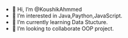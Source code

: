 - 👋 Hi, I’m @KoushikAhmmed
- 👀 I’m interested in Java,Paython,JavaScript.
- 🌱 I’m currently learning Data Stucture.
- 💞️ I’m looking to collaborate OOP project.


<!---
KoushikAhmmed/KoushikAhmmed is a ✨ special ✨ repository because its `README.md` (this file) appears on your GitHub profile.
You can click the Preview link to take a look at your changes.
--->
